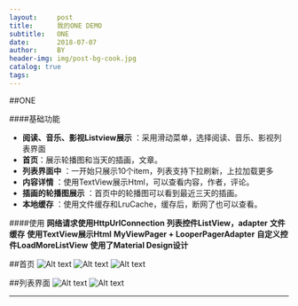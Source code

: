 ```yaml
---
layout:     post
title:      我的ONE DEMO
subtitle:   ONE
date:       2018-07-07
author:     BY
header-img: img/post-bg-cook.jpg
catalog: true
tags:
---
```


##ONE
 
####基础功能

- **阅读、音乐、影视Listview展示** ：采用滑动菜单，选择阅读、音乐、影视列表界面
- **首页**：展示轮播图和当天的插画，文章。
- **列表界面中** ：一开始只展示10个item，列表支持下拉刷新，上拉加载更多
- **内容详情** ：使用TextView展示Html，可以查看内容，作者，评论。
- **插画的轮播图展示** ：首页中的轮播图可以看到最近三天的插画。
- **本地缓存** ：使用文件缓存和LruCache，缓存后，断网了也可以查看。

####使用
**网络请求使用HttpUrlConnection**
**列表控件ListView，adapter**
**文件缓存**
**使用TextView展示Html**
**MyViewPager + LooperPagerAdapter**
**自定义控件LoadMoreListView**
**使用了Material Design设计**



##首页
![Alt text](./TIM截图20180523015850.png)
![Alt text](./TIM截图20180523015837.png)
![Alt text](./TIM截图20180523020155.png)

##列表界面
![Alt text](./TIM截图20180523015936.png)
![Alt text](./TIM截图20180523020332.png)












-------------------



